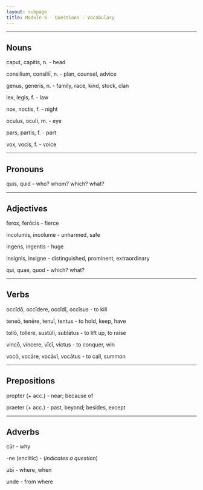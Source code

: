 ```yaml
---
layout: subpage
title: Module 5 - Questions - Vocabulary
---
```


***

## Nouns

caput, capitis, n. - head

consilium, consiliī, n. - plan, counsel, advice

genus, generis, n. - family, race, kind, stock, clan

lex, legis, f. - law

nox, noctis, f. - night

oculus, oculī, m. - eye

pars, partis, f. - part

vox, vocis, f. - voice

***

## Pronouns

quis, quid - who? whom? which? what?

***

## Adjectives

ferox, ferōcis - fierce

incolumis, incolume - unharmed, safe

ingens, ingentis - huge

insignis, insigne - distinguished, prominent, extraordinary

quī, quae, quod - which? what?

***

## Verbs

occīdō, occīdere, occīdī, occīsus - to kill

teneō, tenēre, tenuī, tentus - to hold, keep, have

tollō, tollere, sustūlī, sublātus - to lift up, to raise

vincō, vincere, vīcī, victus - to conquer, win

vocō, vocāre, vocāvī, vocātus - to call, summon

***

## Prepositions

propter (+ acc.) - near; because of

praeter (+ acc.) - past, beyond; besides, except

***

## Adverbs

cūr - why

-ne (enclitic) - (*indicates a question*)

ubī - where, when

unde - from where
